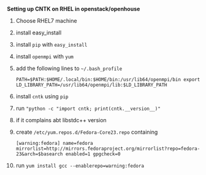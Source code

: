 **Setting up CNTK on RHEL in openstack/openhouse**

 1. Choose RHEL7 machine
 
 2. install easy_install
 3. install `pip` with `easy_install`

 4. install `openmpi` with `yum`
 5. add the following lines to `~/.bash_profile`
 

    `PATH=$PATH:$HOME/.local/bin:$HOME/bin:/usr/lib64/openmpi/bin
    export LD_LIBRARY_PATH=/usr/lib64/openmpi/lib:$LD_LIBRARY_PATH`

 6. install `cntk` using `pip`
 7. run `"python -c "import cntk; print(cntk.__version__)"`
 
 8. if it complains abt libstdc++ version
 9. create `/etc/yum.repos.d/Fedora-Core23.repo` containing

    `[warning:fedora]
        name=fedora
        mirrorlist=http://mirrors.fedoraproject.org/mirrorlist?repo=fedora-23&arch=$basearch
        enabled=1
        gpgcheck=0`

 
 10. run `yum install gcc --enablerepo=warning:fedora`
